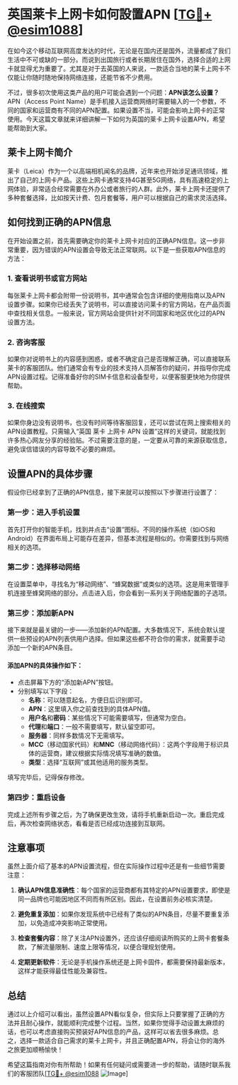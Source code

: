 # 英国莱卡上网卡如何設置APN [[TG💪+ @esim1088](https://t.me/s/esim1088)]

在如今这个移动互联网高度发达的时代，无论是在国内还是国外，流量都成了我们生活中不可或缺的一部分。而说到出国旅行或者长期居住在国外，选择合适的上网卡就显得尤为重要了。尤其是对于去英国的人来说，一款适合当地的莱卡上网卡不仅能让你随时随地保持网络连接，还能节省不少费用。

不过，很多初次使用这类产品的用户可能会遇到一个问题：**APN该怎么设置？** APN（Access Point Name）是手机接入运营商网络时需要输入的一个参数，不同的国家和运营商有不同的APN配置。如果设置不当，可能会影响上网卡的正常使用。今天这篇文章就来详细讲解一下如何为英国的莱卡上网卡设置APN，希望能帮助到大家。

## 莱卡上网卡简介

莱卡（Leica）作为一个以高端相机闻名的品牌，近年来也开始涉足通讯领域，推出了自己的上网卡产品。这些上网卡通常支持4G甚至5G网络，具有高速稳定的上网体验，非常适合经常需要在外办公或者旅行的人群。此外，莱卡上网卡还提供了多种套餐选择，比如按天计费、包月套餐等，用户可以根据自己的需求灵活选择。

## 如何找到正确的APN信息

在开始设置之前，首先需要确定你的莱卡上网卡对应的正确APN信息。这一步非常重要，因为错误的APN设置会导致无法正常联网。以下是一些获取APN信息的方法：

### 1. 查看说明书或官方网站

每张莱卡上网卡都会附带一份说明书，其中通常会包含详细的使用指南以及APN设置步骤。如果你已经丢失了说明书，可以直接访问莱卡的官方网站，在产品页面中查找相关信息。一般来说，官方网站会提供针对不同国家和地区优化过的APN设置方法。

### 2. 咨询客服

如果你对说明书上的内容感到困惑，或者不确定自己是否理解正确，可以直接联系莱卡的客服团队。他们通常会有专业的技术支持人员解答你的疑问，并指导你完成APN设置过程。记得准备好你的SIM卡信息和设备型号，以便客服更快地为你提供帮助。

### 3. 在线搜索

如果你身边没有说明书，也没有时间等待客服回复，还可以尝试在网上搜索相关的APN设置教程。只需输入“英国 莱卡 上网卡 APN 设置”这样的关键词，就能找到许多热心网友分享的经验贴。不过需要注意的是，一定要从可靠的来源获取信息，避免误信错误的内容导致不必要的麻烦。

## 设置APN的具体步骤

假设你已经拿到了正确的APN信息，接下来就可以按照以下步骤进行设置了：

### 第一步：进入手机设置

首先打开你的智能手机，找到并点击“设置”图标。不同的操作系统（如iOS和Android）在界面布局上可能存在差异，但基本流程是相似的。你需要找到与网络相关的选项。

### 第二步：选择移动网络

在设置菜单中，寻找名为“移动网络”、“蜂窝数据”或类似的选项。这是用来管理手机连接至蜂窝网络的部分。点击进入后，你会看到一系列关于网络配置的子选项。

### 第三步：添加新APN

接下来就是最关键的一步——添加新的APN配置。大多数情况下，系统会默认提供一些预设的APN列表供用户选择。但如果这些都不符合你的需求，就需要手动添加一个新的APN条目。

#### 添加APN的具体操作如下：
- 点击屏幕下方的“添加新APN”按钮。
- 分别填写以下字段：
  - **名称**：可以随意起名，方便日后识别即可。
  - **APN**：这里填入你之前查找到的具体APN值。
  - **用户名**和**密码**：某些情况下可能需要填写，但通常为空白。
  - **代理**和**端口**：一般不需要填写，默认留空即可。
  - **服务器**：同样多数情况下无需填写。
  - **MCC**（移动国家代码）和**MNC**（移动网络代码）：这两个字段用于标识具体的运营商，建议根据实际情况填写准确的数值。
  - **类型**：选择“互联网”或其他适用的服务类型。

填写完毕后，记得保存修改。

### 第四步：重启设备

完成上述所有步骤之后，为了确保更改生效，请将手机重新启动一次。重启完成后，再次检查网络状态，看看是否已经成功连接到互联网。

## 注意事项

虽然上面介绍了基本的APN设置流程，但在实际操作过程中还是有一些细节需要注意：

1. **确认APN信息准确性**：每个国家的运营商都有其特定的APN设置要求，即使是同一品牌也可能因地区不同而有所区别。因此，在设置前务必核实清楚。

2. **避免重复添加**：如果你发现系统中已经有了类似的APN条目，尽量不要重复添加，以免造成冲突影响正常使用。

3. **检查套餐内容**：除了关注APN设置外，还应该仔细阅读所购买的上网卡套餐条款，了解流量限制、速度上限等情况，以便合理规划使用。

4. **定期更新软件**：无论是手机操作系统还是上网卡固件，都需要保持最新版本，这样才能获得最佳性能及兼容性。

## 总结

通过以上介绍可以看出，虽然设置APN看似复杂，但实际上只要掌握了正确的方法并且耐心操作，就能顺利完成整个过程。当然，如果你觉得手动设置太麻烦的话，也可以考虑直接购买预装好APN信息的产品，这样可以省去很多麻烦。总之，选择一款适合自己需求的莱卡上网卡，并且正确配置APN，将会让你的海外之旅更加顺畅愉快！

希望这篇指南对你有所帮助！如果有任何疑问或需要进一步的帮助，请随时联系我们的客服团队[[TG💪+ @esim1088](https://t.me/s/esim1088) ![Image](https://i.postimg.cc/4NQfJmqS/Snipaste-2025-05-13-00-14-12.png)]